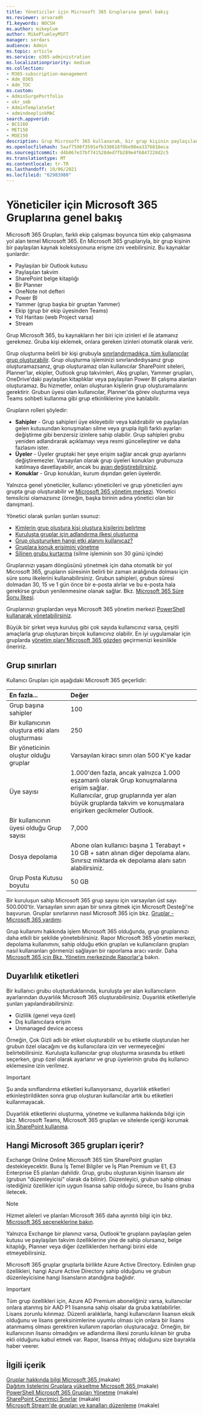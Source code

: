 ```yaml
---
title: Yöneticiler için Microsoft 365 Gruplarına genel bakış
ms.reviewer: arvaradh
f1.keywords: NOCSH
ms.author: mikeplum
author: MikePlumleyMSFT
manager: serdars
audience: Admin
ms.topic: article
ms.service: o365-administration
ms.localizationpriority: medium
ms.collection:
- M365-subscription-management
- Adm_O365
- Adm_TOC
ms.custom:
- AdminSurgePortfolio
- okr_smb
- AdminTemplateSet
- admindeeplinkMAC
search.appverid:
- BCS160
- MET150
- MOE150
description: Grup Microsoft 365 kullanarak, bir grup kişinin paylaşılan kaynaklar koleksiyonuna erişmesi Microsoft 365 ekip çalışması boyunca ekip çalışmasına yolabilirsiniz.
ms.openlocfilehash: 5aaf7598f3591efb330618f0be98ea3376816eca
ms.sourcegitcommit: d4b867e37bf741528ded7fb289e4f6847228d2c5
ms.translationtype: MT
ms.contentlocale: tr-TR
ms.lasthandoff: 10/06/2021
ms.locfileid: "62983980"
---
```

# <a name="overview-of-microsoft-365-groups-for-administrators"></a>Yöneticiler için Microsoft 365 Gruplarına genel bakış

Microsoft 365 Grupları, farklı ekip çalışması boyunca tüm ekip çalışmasına yol alan temel Microsoft 365. En Microsoft 365 gruplarıyla, bir grup kişinin bir paylaşılan kaynak koleksiyonuna erişme izni veebilirsiniz. Bu kaynaklar şunlardır:

- Paylaşılan bir Outlook kutusu
- Paylaşılan takvim
- SharePoint belge kitaplığı
- Bir Planner
- OneNote not defteri
- Power BI
- Yammer (grup başka bir gruptan Yammer)
- Ekip (grup bir ekip üyesinden Teams)
- Yol Haritası (web Project varsa)
- Stream

Grup Microsoft 365, bu kaynakların her biri için izinleri el ile atamanız gerekmez. Gruba kişi eklemek, onlara gereken izinleri otomatik olarak verir.

Grup oluşturma belirli bir kişi grubuyla [sınırlandırmadıkça, tüm kullanıcılar grup oluşturabilir](../../solutions/manage-creation-of-groups.md). Grup oluşturma işleminizi sınırlandırdıysanız grup oluşturamazsanız, grup oluşturamaz olan kullanıcılar SharePoint siteleri, Planner'lar, ekipler, Outlook grup takvimleri, Akış grupları, Yammer grupları, OneDrive'daki paylaşılan kitaplıklar veya paylaşılan Power BI çalışma alanları oluşturamaz. Bu hizmetler, onları oluşturan kişilerin grup oluşturamalarını gerektirir. Grubun üyesi olan kullanıcılar, Planner'da görev oluşturma veya Teams sohbeti kullanma gibi grup etkinliklerine yine katılabilir.

Grupların rolleri şöyledir:

- **Sahipler** - Grup sahipleri üye ekleyebilir veya kaldırabilir ve paylaşılan gelen kutusundan konuşmaları silme veya grupla ilgili farklı ayarları değiştirme gibi benzersiz izinlere sahip olabilir. Grup sahipleri grubu yeniden adlandırarak açıklamayı veya resmi güncelleştirer ve daha fazlasını ister.
- **Üyeler** - Üyeler gruptaki her şeye erişim sağlar ancak grup ayarlarını değiştiremezler. Varsayılan olarak grup üyeleri konukları grubunuza katılmaya davetlayabilir, ancak bu [ayarı değiştirebilirsiniz](manage-guest-access-in-groups.md).
- **Konuklar** - Grup konukları, kurum dışından gelen üyelerdir.

Yalnızca genel yöneticiler, kullanıcı yöneticileri ve grup yöneticileri aynı grupta grup oluşturabilir ve <a href="https://go.microsoft.com/fwlink/p/?linkid=2052855" target="_blank">Microsoft 365 yönetim merkezi</a>. Yönetici temsilcisi olamazsınız (örneğin, başka birinin adına yönetici olan bir danışman).

Yönetici olarak şunları şunları ssunuz:

- [Kimlerin grup oluştura kişi oluştura kişilerini belirtme](../../solutions/manage-creation-of-groups.md)
- [Kuruluşta gruplar için adlandırma ilkesi oluşturma](../../solutions/groups-naming-policy.md)
- [Grup oluştururken hangi etki alanını kullanıcaz?](../../solutions/choose-domain-to-create-groups.md)
- [Gruplara konuk erişimini yönetme](manage-guest-access-in-groups.md)
- [Silinen grubu kurtarma](restore-deleted-group.md) (silme işleminin son 30 günü içinde)

Gruplarınızı yaşam döngüsünü yönetmek için daha otomatik bir yol Microsoft 365, grupların süresinin belirli bir zaman aralığında dolması için süre sonu ilkelerini kullanabilirsiniz. Grubun sahipleri, grubun süresi dolmadan 30, 15 ve 1 gün önce bir e-posta alırlar ve bu e-posta hala gerekirse grubun yenilenmesine olanak sağlar. Bkz. [Microsoft 365 Süre Sonu İlkesi](../../solutions/microsoft-365-groups-expiration-policy.md).

Gruplarınızı gruplardan veya Microsoft 365 yönetim merkezi [PowerShell kullanarak yönetabilirsiniz](../../enterprise/manage-microsoft-365-groups-with-powershell.md).

Büyük bir şirket veya kuruluş gibi çok sayıda kullanıcınız varsa, çeşitli amaçlarla grup oluşturan birçok kullanıcınız olabilir. En iyi uygulamalar için gruplarda [yönetim planı'Microsoft 365 gözden](../../solutions/collaboration-governance-overview.md) geçirmenizi kesinlikle öneririz.

## <a name="group-limits"></a>Grup sınırları

Kullanıcı Grupları için aşağıdaki Microsoft 365 geçerlidir:

|En fazla...|Değer|
|:---------|:----|
|Grup başına sahipler|100|
|Bir kullanıcının oluştura etki alanı oluşturması|250|
|Bir yöneticinin oluştur olduğu gruplar|Varsayılan kiracı sınırı olan 500 K'ye kadar|
|Üye sayısı|1.000'den fazla, ancak yalnızca 1.000 eşzamanlı olarak Grup konuşmalarına erişim sağlar. <br>Kullanıcılar, grup gruplarında yer alan büyük gruplarda takvim ve konuşmalara erişirken gecikmeler Outlook.|
|Bir kullanıcının üyesi olduğu Grup sayısı|7,000|
|Dosya depolama|Abone olan kullanıcı başına 1 Terabayt + 10 GB + satın alınan diğer depolama alanı. Sınırsız miktarda ek depolama alanı satın alabilirsiniz.|
|Grup Posta Kutusu boyutu|50 GB|

Bir kuruluşun sahip Microsoft 365 grup sayısı için varsayılan üst sayı 500.000'tir. Varsayılan sınırı aşan bir sınıra gitmek için Microsoft Desteği'ne başvurun. Gruplar sınırlarının nasıl Microsoft 365 için bkz. [Gruplar - Microsoft 365 yardımı](https://support.microsoft.com/office/b565caa1-5c40-40ef-9915-60fdb2d97fa2).

Grup kullanımı hakkında işlem Microsoft 365 olduğunda, grup gruplarınızı daha etkili bir şekilde yönetebilirsiniz. Rapor Microsoft 365 yönetim merkezi, depolama kullanımını, sahip olduğu etkin grupları ve kullanıcıların grupları nasıl kullananları görmenizi sağlayan bir raporlama aracı vardır. Daha [Microsoft 365 için Bkz. Yönetim merkezinde Raporlar'a](../activity-reports/office-365-groups.md) bakın.

## <a name="sensitivity-labels"></a>Duyarlılık etiketleri

Bir kullanıcı grubu oluşturduklarında, kuruluşta yer alan kullanıcıların ayarlarından duyarlılık Microsoft 365 oluşturabilirsiniz. Duyarlılık etiketleriyle şunları yapılandırabilirsiniz: 

- Gizlilik (genel veya özel)
- Dış kullanıcılara erişim
- Unmanaged device access

Örneğin, Çok Gizli adlı bir etiket oluşturabilir ve  bu etiketle oluşturulan her grubun özel olacağını ve dış kullanıcılara izin ver vermeyeceğini belirtebilirsiniz. Kuruluşta kullanıcılar grup oluşturma sırasında bu etiketi seçerken, grup özel olarak ayarlanır ve grup üyelerinin gruba dış kullanıcı eklemesine izin verilmez.

> [!IMPORTANT]
> Şu anda sınıflandırma etiketleri kullanıyorsanız, duyarlılık etiketleri etkinleştirildikten sonra grup oluşturan kullanıcılar artık bu etiketleri kullanmayacak. 

Duyarlılık etiketlerini oluşturma, yönetme ve kullanma hakkında bilgi için bkz. Microsoft Teams, Microsoft 365 grupları ve sitelerde içeriği korumak [için SharePoint kullanma](../../compliance/sensitivity-labels-teams-groups-sites.md).

## <a name="which-microsoft-365-plans-include-groups"></a>Hangi Microsoft 365 grupları içerir?

Exchange Online Online Microsoft 365 tüm SharePoint grupları destekleyecektir. Buna İş Temel Bilgiler ve İş Plan Premium ve E1, E3 Enterprise E5 planları dahildir. Grup, grubu oluşturan kişinin lisansını alır (grubun "düzenleyicisi" olarak da bilinir). Düzenleyici, grubun sahip olması istediğiniz özellikler için uygun lisansa sahip olduğu sürece, bu lisans gruba iletecek.

> [!NOTE]
> Hizmet aileleri ve planları Microsoft 365 daha ayrıntılı bilgi için bkz. [Microsoft 365 seçeneklerine bakın](/office365/servicedescriptions/office-365-platform-service-description/office-365-plan-options).

Yalnızca Exchange bir planınız varsa, Outlook'te grupların paylaşılan gelen kutusu ve paylaşılan takvim özelliklerine yine de sahip olursanız, belge kitaplığı, Planner veya diğer özelliklerden herhangi birini elde etmeyebilirsiniz.

Microsoft 365 gruplar gruplarla birlikte Azure Active Directory. Edinilen grup özellikleri, hangi Azure Active Directory sahip olduğunu ve grubun düzenleyicisine hangi lisansların atandığına bağlıdır.

> [!IMPORTANT]
> Tüm grup özellikleri için, Azure AD Premium aboneliğiniz varsa, kullanıcılar onlara atanmış bir AAD P1 lisansına sahip olsalar da gruba katılabilirler. Lisans zorunlu kılınmaz.
> Düzenli aralıklarla, hangi kullanıcıların lisansın eksik olduğunu ve lisans gereksinimlerine uyumlu olması için onlara bir lisans atanmamış olması gerektiren kullanım raporları oluşturacağız. Örneğin, bir kullanıcının lisansı olmadığını ve adlandırma ilkesi zorunlu kılınan bir gruba ekli olduğunu kabul etmek var. Rapor, lisansa ihtiyaç olduğunu size bayrakla haber veerer.

## <a name="related-content"></a>İlgili içerik

[Gruplar hakkında bilgi Microsoft 365 (](https://support.microsoft.com/office/b565caa1-5c40-40ef-9915-60fdb2d97fa2)makale)\
[Dağıtım listelerini Gruplara yükseltme Microsoft 365 (](../manage/upgrade-distribution-lists.md)makale)\
[PowerShell Microsoft 365 Grupları Yönetme](../../enterprise/manage-microsoft-365-groups-with-powershell.md) (makale)\
[SharePoint Çevrimiçi Sınırlar](/office365/servicedescriptions/sharepoint-online-service-description/sharepoint-online-limits) (makale)\
[Microsoft Stream'de grupları ve kanalları düzenleme](/stream/groups-channels-organization) (makale)
